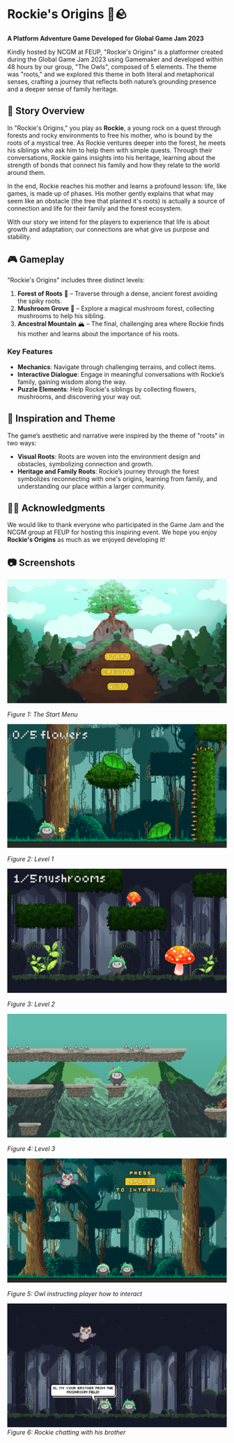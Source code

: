 # Rockie's Origins 🌱🪨

**A Platform Adventure Game Developed for Global Game Jam 2023**

Kindly hosted by NCGM at FEUP, "Rockie's Origins" is a platformer created during the Global Game Jam 2023 using Gamemaker and developed within 48 hours by our group, "The Owls", composed of 5 elements. The theme was "roots," and we explored this theme in both literal and metaphorical senses, crafting a journey that reflects both nature’s grounding presence and a deeper sense of family heritage.

## 🌄 Story Overview

In "Rockie's Origins," you play as **Rockie**, a young rock on a quest through forests and rocky environments to free his mother, who is bound by the roots of a mystical tree. As Rockie ventures deeper into the forest, he meets his siblings who ask him to help them with simple quests. Through their conversations, Rockie gains insights into his heritage, learning about the strength of bonds that connect his family and how they relate to the world around them.

In the end, Rockie reaches his mother and learns a profound lesson: life, like games, is made up of phases. His mother gently explains that what may seem like an obstacle (the tree that planted it's roots) is actually a source of connection and life for their family and the forest ecosystem. 

With our story we intend for the players to experience that life is about growth and adaptation; our connections are what give us purpose and stability.

## 🎮 Gameplay

"Rockie's Origins" includes three distinct levels:
1. **Forest of Roots** 🌲 – Traverse through a dense, ancient forest avoiding the spiky roots.
2. **Mushroom Grove** 🍄 – Explore a magical mushroom forest, collecting mushrooms to help his sibling.
3. **Ancestral Mountain** 🏔️ – The final, challenging area where Rockie finds his mother and learns about the importance of his roots.

### Key Features
- **Mechanics**: Navigate through challenging terrains, and collect items.
- **Interactive Dialogue**: Engage in meaningful conversations with Rockie’s family, gaining wisdom along the way.
- **Puzzle Elements**: Help Rockie's siblings by collecting flowers, mushrooms, and discovering your way out.

## 🌱 Inspiration and Theme

The game’s aesthetic and narrative were inspired by the theme of "roots" in two ways:
- **Visual Roots**: Roots are woven into the environment design and obstacles, symbolizing connection and growth.
- **Heritage and Family Roots**: Rockie’s journey through the forest symbolizes reconnecting with one's origins, learning from family, and understanding our place within a larger community.

## 🎉🙌 Acknowledgments

We would like to thank everyone who participated in the Game Jam and the NCGM group at FEUP for hosting this inspiring event. We hope you enjoy **Rockie's Origins** as much as we enjoyed developing it! 

## 📷 Screenshots

![Start Menu](docs/start_menu.png)

*Figure 1: The Start Menu*

![Level1](docs/level1.png)

*Figure 2: Level 1*

![Level2](docs/level2.png)

*Figure 3: Level 2*

![Level3](docs/level3.png)

*Figure 4: Level 3*

![interaction_instructions](docs/owl_instructions.png)

*Figure 5: Owl instructing player how to interact*

![chat](docs/chat_mushroombrother.png)
*Figure 6: Rockie chatting with his brother*

